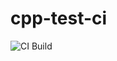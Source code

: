 # cpp-test-ci

![CI Build](https://github.com/fzyyy0601/cpp-test-ci/actions/workflows/helloAction.yml/badge.svg)